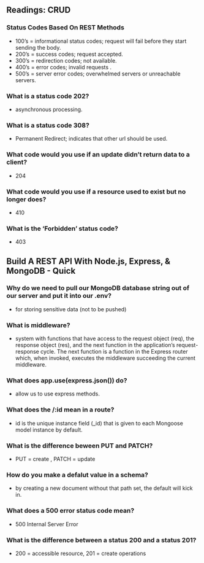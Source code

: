 ## Readings: CRUD

### Status Codes Based On REST Methods

- 100’s = informational status codes; request will fail before they start sending the body.
- 200’s = success codes; request accepted.
- 300’s = redirection codes; not available.
- 400’s = error codes; invalid requests .
- 500’s = server error codes; overwhelmed servers or unreachable servers.

### What is a status code 202?

- asynchronous processing.

### What is a status code 308?

- Permanent Redirect; indicates that other url should be used.

### What code would you use if an update didn’t return data to a client?

- 204

### What code would you use if a resource used to exist but no longer does?

- 410

### What is the ‘Forbidden’ status code?

- 403

## Build A REST API With Node.js, Express, & MongoDB - Quick

### Why do we need to pull our MongoDB database string out of our server and put it into our .env?

- for storing sensitive data (not to be pushed)

### What is middleware?

- system with functions that have access to the request object (req), the response object (res), and the next function in the application’s request-response cycle. The next function is a function in the Express router which, when invoked, executes the middleware succeeding the current middleware.

### What does app.use(express.json()) do?

- allow us to use express methods.

### What does the /:id mean in a route?

- id is the unique instance field (_id) that is given to each Mongoose model instance by default.

### What is the difference beween PUT and PATCH?

- PUT = create , PATCH = update

### How do you make a defalut value in a schema?

- by creating a new document without that path set, the default will kick in.

### What does a 500 error status code mean?

- 500 Internal Server Error

### What is the difference between a status 200 and a status 201?

- 200 = accessible resource, 201 = create operations
